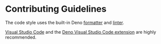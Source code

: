 # Contributing Guidelines

The code style uses the built-in Deno
[formatter](https://deno.land/manual/tools/formatter) and
[linter](https://deno.land/manual/tools/linter).

[Visual Studio Code](https://code.visualstudio.com/) and the
[Deno Visual Studio Code extension](https://github.com/denoland/vscode_deno) are
highly recommended.
